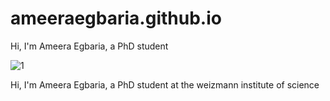 # ameeraegbaria.github.io
Hi, I'm Ameera Egbaria, a PhD student 

![1](https://github.com/user-attachments/assets/52dca7d7-cdc9-4da7-9fb3-eef810cfb02f)

Hi, I'm Ameera Egbaria, a PhD student at the weizmann institute of science 
